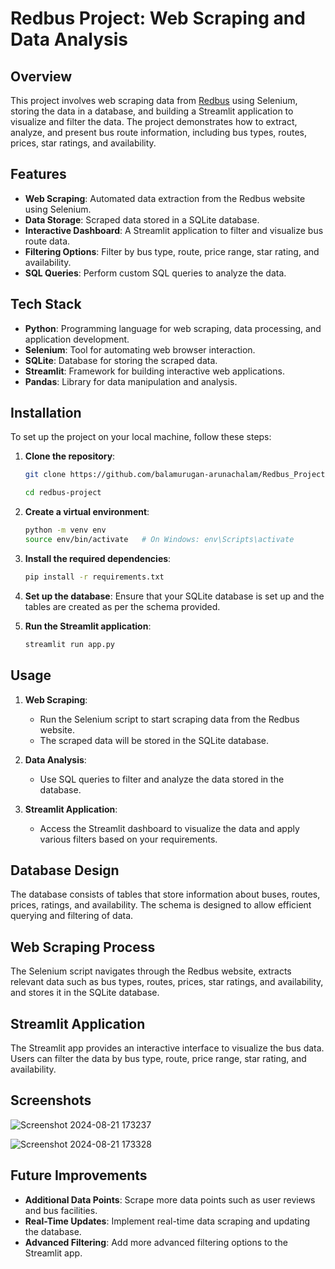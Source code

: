 
# Redbus Project: Web Scraping and Data Analysis

## Overview

This project involves web scraping data from [Redbus](https://www.redbus.in/) using Selenium, storing the data in a database, and building a Streamlit application to visualize and filter the data. The project demonstrates how to extract, analyze, and present bus route information, including bus types, routes, prices, star ratings, and availability.


## Features

- **Web Scraping**: Automated data extraction from the Redbus website using Selenium.
- **Data Storage**: Scraped data stored in a SQLite database.
- **Interactive Dashboard**: A Streamlit application to filter and visualize bus route data.
- **Filtering Options**: Filter by bus type, route, price range, star rating, and availability.
- **SQL Queries**: Perform custom SQL queries to analyze the data.



## Tech Stack

- **Python**: Programming language for web scraping, data processing, and application development.
- **Selenium**: Tool for automating web browser interaction.
- **SQLite**: Database for storing the scraped data.
- **Streamlit**: Framework for building interactive web applications.
- **Pandas**: Library for data manipulation and analysis.


## Installation

To set up the project on your local machine, follow these steps:

1. **Clone the repository**:
   ```bash
   git clone https://github.com/balamurugan-arunachalam/Redbus_Project.git
   
   cd redbus-project
   ```

2. **Create a virtual environment**:
   ```bash
   python -m venv env
   source env/bin/activate   # On Windows: env\Scripts\activate
   ```

3. **Install the required dependencies**:
   ```bash
   pip install -r requirements.txt
   ```

4. **Set up the database**:
   Ensure that your SQLite database is set up and the tables are created as per the schema provided.

5. **Run the Streamlit application**:
   ```bash
   streamlit run app.py
   ```
    
## Usage

1. **Web Scraping**:
   - Run the Selenium script to start scraping data from the Redbus website.
   - The scraped data will be stored in the SQLite database.

2. **Data Analysis**:
   - Use SQL queries to filter and analyze the data stored in the database.

3. **Streamlit Application**:
   - Access the Streamlit dashboard to visualize the data and apply various filters based on your requirements.

## Database Design

The database consists of tables that store information about buses, routes, prices, ratings, and availability. The schema is designed to allow efficient querying and filtering of data.

## Web Scraping Process

The Selenium script navigates through the Redbus website, extracts relevant data such as bus types, routes, prices, star ratings, and availability, and stores it in the SQLite database.

## Streamlit Application

The Streamlit app provides an interactive interface to visualize the bus data. Users can filter the data by bus type, route, price range, star rating, and availability.




## Screenshots

![Screenshot 2024-08-21 173237](https://github.com/user-attachments/assets/69bdc100-181f-4ca5-9c55-f41ec8cf5d82)


![Screenshot 2024-08-21 173328](https://github.com/user-attachments/assets/32ee002a-b853-47c8-bbff-9f8230b79ff9)


## Future Improvements

- **Additional Data Points**: Scrape more data points such as user reviews and bus facilities.
- **Real-Time Updates**: Implement real-time data scraping and updating the database.
- **Advanced Filtering**: Add more advanced filtering options to the Streamlit app.